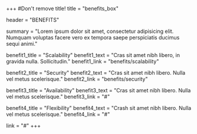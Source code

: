 +++
#Don't remove title!
title = "benefits_box"

header = "BENEFITS"

summary = "Lorem ipsum dolor sit amet, consectetur adipisicing elit. Numquam voluptas facere vero ex tempora saepe perspiciatis ducimus sequi animi."

benefit1_title = "Scalability"
benefit1_text = "Cras sit amet nibh libero, in gravida nulla. Sollicitudin."
benefit1_link = "benefits/scalability"

benefit2_title = "Security"
benefit2_text = "Cras sit amet nibh libero. Nulla vel metus scelerisque."
benefit2_link = "benefits/security"

benefit3_title = "Availability"
benefit3_text = "Cras sit amet nibh libero. Nulla vel metus scelerisque."
benefit3_link = "#"

benefit4_title = "Flexibility"
benefit4_text = "Crash sit amet nibh libero. Nulla vel metus scelerisque."
benefit4_link = "#"

link = "#"
+++